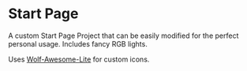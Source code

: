 # Start Page
A custom Start Page Project that can be easily modified for the perfect personal usage. Includes fancy RGB lights.

Uses [Wolf-Awesome-Lite][1] for custom icons.


[1]:https://github.com/Official-Husko/Wolf-Awesome-Lite